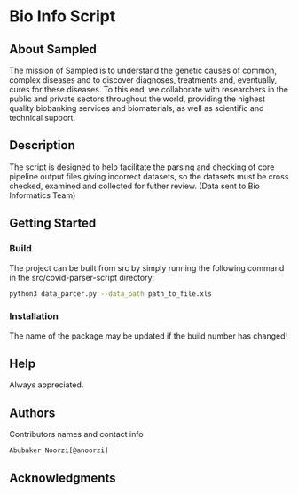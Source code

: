 # Bio Info Script

## About Sampled

The mission of Sampled is to understand the genetic causes of common, complex diseases and to discover diagnoses, treatments and, eventually, cures for these diseases. To this end, we collaborate with researchers in the public and private sectors throughout the world, providing the highest quality biobanking services and biomaterials, as well as scientific and technical support.

## Description

The script is designed to help facilitate the parsing and checking of core pipeline output files giving incorrect datasets, so the datasets must be cross checked, examined and collected for futher review. (Data sent to Bio Informatics Team)

 

## Getting Started

### Build

The project can be built from src by simply running the following command in the src/covid-parser-script directory:

```bash
python3 data_parcer.py --data_path path_to_file.xls
```


### Installation


The name of the package may be updated if the build number has changed!


## Help

Always appreciated.

## Authors

Contributors names and contact info

    Abubaker Noorzi[@anoorzi]

## Acknowledgments

